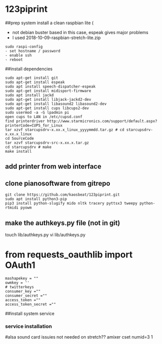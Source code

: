 # 123piprint

##prep system
install a clean raspbian lite (
- not debian buster based in this case, espeak gives major problems
- I used 2018-10-09-raspbian-stretch-lite.zip
```
sudo raspi-config
- set hostname / password
- enable ssh
- reboot 
```
##install dependencies
```
sudo apt-get install git
sudo apt-get install espeak
sudo apt install speech-dispatcher-espeak
sudo apt-get install midisport-firmware
sudo apt install jackd
sudo apt-get install libjack-jackd2-dev
sudo apt-get install libasound2 libasound2-dev
sudo apt-get install cups libcups2-dev
sudo usermod -a -G lpadmin pi
open cups to LAN in /etc/cupsd.conf
find printerdriver http://www.starmicronics.com/support/default.aspx?printerCode=CUPS_for_Linux
tar xzvf starcupsdrv-x.xx.x_linux_yyyymmdd.tar.gz # cd starcupsdrv-x.xx.x_linux
cd SourceCode
tar xzvf starcupsdrv-src-x.xx.x.tar.gz
cd starcupsdrv # make
make install
```
## add printer from web interface

## clone pianosoftware from gitrepo
```
git clone https://github.com/kaosbeat/123piprint.git
sudo apt install python3-pip
pip3 install python-slugify mido nltk tracery pyttsx3 tweepy python-rtmidi pyowm
```
## make the authkeys.py file (not in git)
touch lib/authkeys.py
vi lib/authkeys.py
# from requests_oauthlib import OAuth1
```
mashapekey = ""
owmkey = ''
# twitterkeys 
consumer_key =""
consumer_secret =""
access_token =""
access_token_secret =""
```
##install system service
### service installation



#alsa sound card issuies
not needed on stretch??
amixer cset numid=3 1
